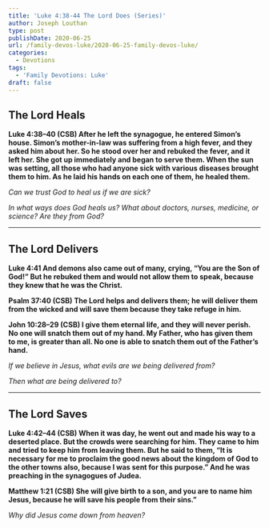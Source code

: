 ```yaml
---
title: 'Luke 4:38-44 The Lord Does (Series)'
author: Joseph Louthan
type: post
publishDate: 2020-06-25
url: /family-devos-luke/2020-06-25-family-devos-luke/
categories:
  - Devotions
tags:
  - 'Family Devotions: Luke'
draft: false
---
```

## The Lord Heals

**Luke 4:38–40 (CSB) After he left the synagogue, he entered Simon’s house. Simon’s mother-in-law was suffering from a high fever, and they asked him about her.  So he stood over her and rebuked the fever, and it left her. She got up immediately and began to serve them.  When the sun was setting, all those who had anyone sick with various diseases brought them to him. As he laid his hands on each one of them, he healed them.** 

*Can we trust God to heal us if we are sick?*

*In what ways does God heals us? What about doctors, nurses, medicine, or science? Are they from God?*

------

## The Lord Delivers

**Luke 4:41 And demons also came out of many, crying, “You are the Son of God!” But he rebuked them and would not allow them to speak, because they knew that he was the Christ.**

**Psalm 37:40 (CSB) The Lord helps and delivers them; he will deliver them from the wicked and will save them because they take refuge in him.**

**John 10:28–29 (CSB) I give them eternal life, and they will never perish. No one will snatch them out of my hand.  My Father, who has given them to me, is greater than all. No one is able to snatch them out of the Father’s hand.** 

*If we believe in Jesus, what evils are we being delivered from?*

*Then what are being delivered to?*

------

## The Lord Saves

**Luke 4:42–44 (CSB) When it was day, he went out and made his way to a deserted place. But the crowds were searching for him. They came to him and tried to keep him from leaving them.  But he said to them, “It is necessary for me to proclaim the good news about the kingdom of God to the other towns also, because I was sent for this purpose.”  And he was preaching in the synagogues of Judea.** 

**Matthew 1:21 (CSB) She will give birth to a son, and you are to name him Jesus, because he will save his people from their sins.”**

*Why did Jesus come down from heaven?*